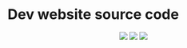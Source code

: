 # Dev website source code
<p align="center">
        <img src="https://img.shields.io/badge/Version-0.1-blue.svg">
        <img src="https://img.shields.io/badge/License-GPLv3-yellow.svg">
        <img src="https://img.shields.io/badge/Build-unstable-red.svg">
</p>
